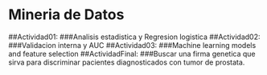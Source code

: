 # Mineria de Datos
##Actividad01: 
###Analisis estadistica y Regresion logistica
##Actividad02: 
###Validacion interna y AUC
##Actividad03: 
###Machine learning models and feature selection
##ActividadFinal: 
###Buscar una firma genetica que sirva para discriminar pacientes diagnosticados con tumor de prostata.